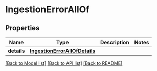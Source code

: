 # IngestionErrorAllOf

## Properties
Name | Type | Description | Notes
------------ | ------------- | ------------- | -------------
**details** | [**IngestionErrorAllOfDetails**](IngestionErrorAllOfDetails.md) |  | 

[[Back to Model list]](../README.md#documentation-for-models) [[Back to API list]](../README.md#documentation-for-api-endpoints) [[Back to README]](../README.md)



